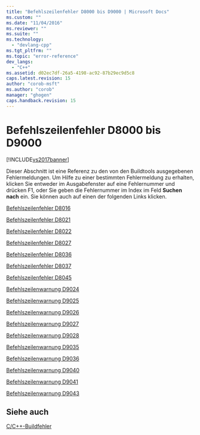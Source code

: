```yaml
---
title: "Befehlszeilenfehler D8000 bis D9000 | Microsoft Docs"
ms.custom: ""
ms.date: "11/04/2016"
ms.reviewer: ""
ms.suite: ""
ms.technology: 
  - "devlang-cpp"
ms.tgt_pltfrm: ""
ms.topic: "error-reference"
dev_langs: 
  - "C++"
ms.assetid: d02ec7df-26a5-4198-ac92-87b29ec9d5c8
caps.latest.revision: 15
author: "corob-msft"
ms.author: "corob"
manager: "ghogen"
caps.handback.revision: 15
---
```

# Befehlszeilenfehler D8000 bis D9000
[!INCLUDE[vs2017banner](../../assembler/inline/includes/vs2017banner.md)]

Dieser Abschnitt ist eine Referenz zu den von den Buildtools ausgegebenen Fehlermeldungen.  Um Hilfe zu einer bestimmten Fehlermeldung zu erhalten, klicken Sie entweder im Ausgabefenster auf eine Fehlernummer und drücken F1, oder Sie geben die Fehlernummer im Index im Feld **Suchen nach** ein. Sie können auch auf einen der folgenden Links klicken.  
  
 [Befehlszeilenfehler D8016](../../error-messages/tool-errors/command-line-error-d8016.md)  
  
 [Befehlszeilenfehler D8021](../../error-messages/tool-errors/command-line-error-d8021.md)  
  
 [Befehlszeilenfehler D8022](../../error-messages/tool-errors/command-line-error-d8022.md)  
  
 [Befehlszeilenfehler D8027](../../error-messages/tool-errors/command-line-error-d8027.md)  
  
 [Befehlszeilenfehler D8036](../../error-messages/tool-errors/command-line-error-d8036.md)  
  
 [Befehlszeilenfehler D8037](../../error-messages/tool-errors/command-line-error-d8037.md)  
  
 [Befehlszeilenfehler D8045](../../error-messages/tool-errors/command-line-error-d8045.md)  
  
 [Befehlszeilenwarnung D9024](../../error-messages/tool-errors/command-line-warning-d9024.md)  
  
 [Befehlszeilenwarnung D9025](../../error-messages/tool-errors/command-line-warning-d9025.md)  
  
 [Befehlszeilenwarnung D9026](../../error-messages/tool-errors/command-line-warning-d9026.md)  
  
 [Befehlszeilenwarnung D9027](../../error-messages/tool-errors/command-line-warning-d9027.md)  
  
 [Befehlszeilenwarnung D9028](../../error-messages/tool-errors/command-line-warning-d9028.md)  
  
 [Befehlszeilenwarnung D9035](../../error-messages/tool-errors/command-line-warning-d9035.md)  
  
 [Befehlszeilenwarnung D9036](../../error-messages/tool-errors/command-line-warning-d9036.md)  
  
 [Befehlszeilenwarnung D9040](../../error-messages/tool-errors/command-line-warning-d9040.md)  
  
 [Befehlszeilenwarnung D9041](../../error-messages/tool-errors/command-line-warning-d9041.md)  
  
 [Befehlszeilenwarnung D9043](../../error-messages/tool-errors/command-line-warning-d9043.md)  
  
## Siehe auch  
 [C\/C\+\+\-Buildfehler](../../error-messages/compiler-errors-1/c-cpp-build-errors.md)